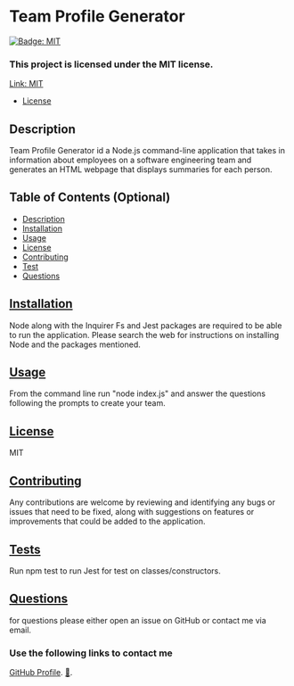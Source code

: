 # Team Profile Generator

[![Badge: MIT](https://img.shields.io/badge/License-MIT-yellow.svg)](https://opensource.org/licenses/MIT)

### This project is licensed under the MIT license.

[Link: MIT](https://opensource.org/licenses/MIT)

- [License](#license)

## Description

Team Profile Generator id a Node.js command-line application that takes in information about employees on a software engineering team and generates an HTML webpage that displays summaries for each person.

## Table of Contents (Optional)

- [Description](#description)
- [Installation](#installation)
- [Usage](#usage)
- [License](#license)
- [Contributing](#contributing)
- [Test](#test)
- [Questions](#questions)

## <a href="Installation">Installation</a>

Node along with the Inquirer Fs and Jest packages are required to be able to run the application. Please search the web for instructions on installing Node and the packages mentioned.

## <a href="Usage">Usage</a>

From the command line run "node index.js" and answer the questions following the prompts to create your team.

## <a href="License">License</a>

MIT

## <a href="Contributing">Contributing</a>

Any contributions are welcome by reviewing and identifying any bugs or issues that need to be fixed, along with suggestions on features or improvements that could be added to the application.

## <a href="Tests">Tests</a>

Run npm test to run Jest for test on classes/constructors.

## <a href="Questions">Questions</a>

for questions please either open an issue on GitHub or contact me via email.

### Use the following links to contact me

[GitHub Profile](https://github.com/LL8719/).
[:envelope_with_arrow:](arsgatslr_87@yahoo.com).
